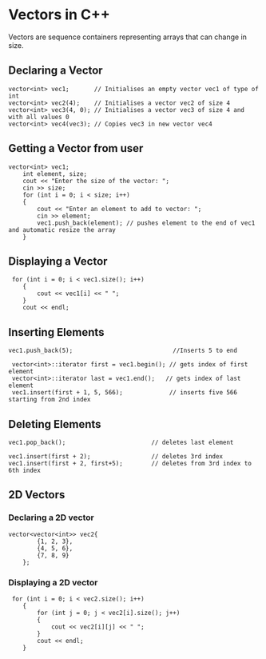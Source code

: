 # Vectors in C++

Vectors are sequence containers representing arrays that can change in size.

## Declaring a Vector

```
vector<int> vec1;       // Initialises an empty vector vec1 of type of int
vector<int> vec2(4);    // Initialises a vector vec2 of size 4
vector<int> vec3(4, 0); // Initialises a vector vec3 of size 4 and with all values 0
vector<int> vec4(vec3); // Copies vec3 in new vector vec4
```

## Getting a Vector from user

```
vector<int> vec1;
    int element, size;
    cout << "Enter the size of the vector: ";
    cin >> size;
    for (int i = 0; i < size; i++)
    {
        cout << "Enter an element to add to vector: ";
        cin >> element;
        vec1.push_back(element); // pushes element to the end of vec1 and automatic resize the array
    }
```

## Displaying a Vector

```
 for (int i = 0; i < vec1.size(); i++)
    {
        cout << vec1[i] << " ";
    }
    cout << endl;
```

## Inserting Elements

```
vec1.push_back(5);                            //Inserts 5 to end

 vector<int>::iterator first = vec1.begin(); // gets index of first element
 vector<int>::iterator last = vec1.end();   // gets index of last element
 vec1.insert(first + 1, 5, 566);             // inserts five 566 starting from 2nd index
```

## Deleting Elements

```
vec1.pop_back();                        // deletes last element

vec1.insert(first + 2);                 // deletes 3rd index
vec1.insert(first + 2, first+5);        // deletes from 3rd index to 6th index
```

## 2D Vectors

### Declaring a 2D vector

```
vector<vector<int>> vec2{
        {1, 2, 3},
        {4, 5, 6},
        {7, 8, 9}
    };
```

### Displaying a 2D vector

```
 for (int i = 0; i < vec2.size(); i++)
    {
        for (int j = 0; j < vec2[i].size(); j++)
        {
            cout << vec2[i][j] << " ";
        }
        cout << endl;
    }
```
